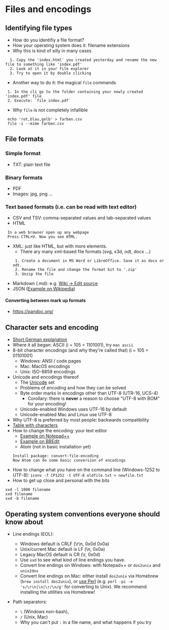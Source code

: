 # Files and encodings


## Identifying file types

* How do you identifiy a file format?
* How your operating system does it: filename extensions
* Why this is kind of silly in many cases
```
  1. Copy the 'index.html' you created yesterday and rename the new file to something like 'index.pdf'
  2. Look at it in your file explorer
  3. Try to open it by double clicking
```

* Another way to do it: the magical `file` commands
```
 1. In the cli go to the folder containing your newly created 'index.pdf' file
 2. Execute: `file index.pdf`
```

* Why `file` is not completely infallible
```
 echo 'rot,blau,gelb' > farben.csv
 file -i --mime farben.csv
```

## File formats
### Simple format
* TXT: plain text file

### Binary formats
* PDF
* Images: jpg, png ...

### Text based formats (i.e. can be read with text editor)
* CSV and TSV: comma-separated values and tab-separated values
* HTML
```
 In a web browser open up any webpage
 Press CTRL+U. Now you see HTML.
```
* XML: just like HTML, but with more elements.
  * There ary many xml-based file formats (svg, x3d, odt, docx ...)
  ```
   1. Create a document in MS Word or LibreOffice. Save it as docx or odt.
   2. Rename the file and change the format bit to '.zip'
   3. Unzip the file
  ```
* Markdown (.md): e.g. [Wiki -> Edit source](https://en.wikipedia.org/wiki/2011)
* JSON ([Example on Wikipedia](https://en.wikipedia.org/wiki/JSON#JSON_sample))


#### Converting between mark up formats
* https://pandoc.org/


## Character sets and encoding

* [Short German explanation](https://ianus-fdz.de/it-empfehlungen/textdokumente?qt-textdokumente=2#text-kodierungpraxis)
* Where it all began: ASCII (i = 105 = 1101001), try `man ascii`
* 8-bit character encodings (and why they're called that) (i = 105 = 01101001)
  * Windows: ANSI / code pages
  * Mac: MacOS encodings
  * Unix: ISO-8859 encodings
* Unicode and encodings thereof
  * The [Unicode](https://www.unicode.org/versions/Unicode12.0.0/) set
  * Problems of encoding and how they can be solved
  * Byte order marks in encodings other than UTF-8 (UTR-16, UCS-4)
    * Corollary: there is **never** a reason to choose "UTF-8 with BOM" for your encoding!
  * Unicode-enabled Windows uses UTF-16 by default
  * Unicode-enabled Mac and Linux use UTF-8
* Why UTF-8 is preferred by most people: backwards compatibility
* [Table with characters](https://www.rapidtables.com/code/text/index.html)
* How to change the encoding: your text editor
  * [Example on Notepad++](images/programs_1_ansi.png)
  * [Example on BBEdit](images/programs_1_bbedit.png)
  * Atom (not in basic installation yet)
  ```
  Install package: convert-file-encoding
  Now Atom can do some basic conversion of encodings
  ```
* How to change what you have on the command line (Windows-1252 to UTF-8): `iconv -f CP1252 -t UTF-8 oldfile.txt > newfile.txt`
* How to get up close and personal with the bits
```
xxd -l 1000 filename
xxd filename
xxd -b filename
```

## Operating system conventions everyone should know about

* Line endings (EOL):
  * Windows default is CRLF (\r\n, 0x0d 0x0a)
  * Unix/current Mac default is LF (\n, 0x0a)
  * Legacy MacOS default is CR (\r, 0x0d)
  * Use `xxd` to see what kind of line endings you have.
  * Convert line endings on Windows: with Notepad++ or `dos2unix` and `unix2dos`
  * Convert line endings on Mac: either install `dos2unix` via Homebrew (`brew install dos2unix`), or [use Perl](https://stackoverflow.com/a/14155400) (e.g. `perl -pi -e 's/\r\n|\n|\r/\n/g'` for converting to Unix). We recommend installing the utilities via Homebrew!

* Path separators:
  * `\` (Windows non-bash),
  * `/` (Unix, Mac)
  * Why you can't put `:` in a file name, and what happens if you try
